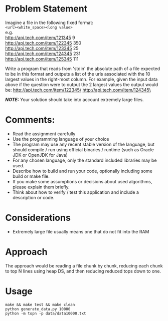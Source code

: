 # Problem Statement
Imagine a file in the following fixed format:\
`<url><white_space><long value>`\
e.g.\
http://api.tech.com/item/121345 9\
http://api.tech.com/item/122345 350\
http://api.tech.com/item/123345 25\
http://api.tech.com/item/124345 231\
http://api.tech.com/item/125345 111

Write a program that reads from 'stdin' the absolute path of a file expected to be in this format and outputs a list of the urls associated with the 10 largest values in the right-most column. For example, given the input data above if the question were to output the 2 largest values the output would be:
http://api.tech.com/item/122345\
http://api.tech.com/item/124345\

**_NOTE:_** Your solution should take into account extremely large files.
# Comments:
- Read the assignment carefully
- Use the programming language of your choice
- The program may use any recent stable version of the language, but
should compile / run using official binaries / runtime (such as Oracle
JDK or OpenJDK for Java)
- For any chosen language, only the standard included libraries may be
used.
- Describe how to build and run your code, optionally including some
build or make file.
- If you make some assumptions or decisions about used algorithms, please
explain them briefly.
- Think about how to verify / test this application and include a
description or code.

# Considerations
- Extremely large file usually means one that do not fit into the RAM

# Approach
The approach would be reading a file chunk by chunk, reducing each chunk to top N lines using heap DS, and then reducing reduced tops down to one.

# Usage
`make && make test && make clean`\
`python generate_data.py 10000`\
`python -m topn -p data/data10000.txt`